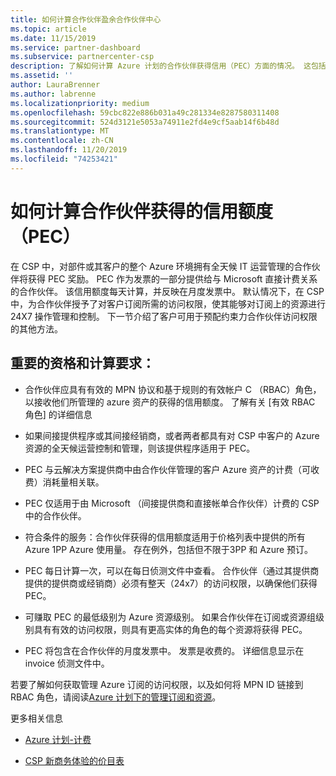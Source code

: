 ```yaml
---
title: 如何计算合作伙伴盈余合作伙伴中心
ms.topic: article
ms.date: 11/15/2019
ms.service: partner-dashboard
ms.subservice: partnercenter-csp
description: 了解如何计算 Azure 计划的合作伙伴获得信用（PEC）方面的情况。 这包括合作伙伴和间接提供商的资格要求。
ms.assetid: ''
author: LauraBrenner
ms.author: labrenne
ms.localizationpriority: medium
ms.openlocfilehash: 59cbc822e886b031a49c281334e8287580311408
ms.sourcegitcommit: 524d3121e5053a74911e2fd4e9cf5aab14f6b48d
ms.translationtype: MT
ms.contentlocale: zh-CN
ms.lasthandoff: 11/20/2019
ms.locfileid: "74253421"
---
```

# <a name="how-the-partner-earned-credit-pec-is-calculated"></a>如何计算合作伙伴获得的信用额度（PEC）


在 CSP 中，对部件或其客户的整个 Azure 环境拥有全天候 IT 运营管理的合作伙伴将获得 PEC 奖励。 PEC 作为发票的一部分提供给与 Microsoft 直接计费关系的合作伙伴。 该信用额度每天计算，并反映在月度发票中。 默认情况下，在 CSP 中，为合作伙伴授予了对客户订阅所需的访问权限，使其能够对订阅上的资源进行24X7 操作管理和控制。 下一节介绍了客户可用于预配约束力合作伙伴访问权限的其他方法。   


## <a name="important-eligibility-and-calculation-requirements"></a>重要的资格和计算要求：

- 合作伙伴应具有有效的 MPN 协议和基于规则的有效帐户 C （RBAC）角色，以接收他们所管理的 azure 资产的获得的信用额度。 了解有关 [有效 RBAC 角色] 的详细信息

- 如果间接提供程序或其间接经销商，或者两者都具有对 CSP 中客户的 Azure 资源的全天候运营控制和管理，则该提供程序适用于 PEC。

- PEC 与云解决方案提供商中由合作伙伴管理的客户 Azure 资产的计费（可收费）消耗量相关联。 

- PEC 仅适用于由 Microsoft （间接提供商和直接帐单合作伙伴）计费的 CSP 中的合作伙伴。

- 符合条件的服务：合作伙伴获得的信用额度适用于价格列表中提供的所有 Azure 1PP Azure 使用量。 存在例外，包括但不限于3PP 和 Azure 预订。

- PEC 每日计算一次，可以在每日侦测文件中查看。 合作伙伴（通过其提供商提供的提供商或经销商）必须有整天（24x7）的访问权限，以确保他们获得 PEC。

- 可赚取 PEC 的最低级别为 Azure 资源级别。 如果合作伙伴在订阅或资源组级别具有有效的访问权限，则具有更高实体的角色的每个资源将获得 PEC。 

- PEC 将包含在合作伙伴的月度发票中。 发票是收费的。 详细信息显示在 invoice 侦测文件中。

若要了解如何获取管理 Azure 订阅的访问权限，以及如何将 MPN ID 链接到 RBAC 角色，请阅读[Azure 计划下的管理订阅和资源](azure-plan-manage.md)。

更多相关信息

- [Azure 计划-计费](azure-plan-billing.md)

- [CSP 新商务体验的价目表](azure-plan-price-list.md)